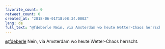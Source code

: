 ```yaml
---
favorite_count: 0
retweet_count: 0
created_at: "2018-06-01T18:08:34.000Z"
lang: de
full_text: "@fdeberle Nein, via Amsterdam wo heute Wetter-Chaos herrscht."
---
```


[@fdeberle](https://twitter.com/fdeberle) Nein, via Amsterdam wo heute
Wetter-Chaos herrscht.
